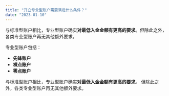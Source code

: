 ```yaml
---
title: "开立专业型账户需要满足什么条件？"
date: "2023-01-10"
---
```


与标准型账户相比，专业型账户确实**对最低入金金额有更高的要求**。但除此之外，各类专业型账户再无其他额外要求。

专业型账户包括：

- **先锋账户**
- **裸点账户**
- **零点账户**

与标准型账户相比，专业型账户确实**对最低入金金额有更高的要求**。 但除此之外，各类专业型账户再无其他额外要求。
